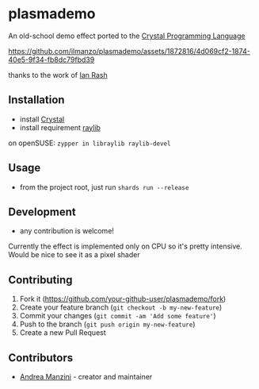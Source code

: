 # plasmademo

An old-school demo effect ported to the [Crystal Programming Language](https://crystal-lang.org/)

https://github.com/ilmanzo/plasmademo/assets/1872816/4d069cf2-1874-40e5-9f34-fb8dc79fbd39

thanks to the work of [Ian Rash](https://github.com/sol-vin/raylib-cr)


## Installation

- install [Crystal](https://crystal-lang.org/)
- install requirement [raylib](https://www.raylib.com/)

on openSUSE: `zypper in libraylib raylib-devel`

## Usage

- from the project root, just run `shards run --release`

## Development

- any contribution is welcome!

Currently the effect is implemented only on CPU so it's pretty intensive. Would be nice to see it as a pixel shader

## Contributing

1. Fork it (<https://github.com/your-github-user/plasmademo/fork>)
2. Create your feature branch (`git checkout -b my-new-feature`)
3. Commit your changes (`git commit -am 'Add some feature'`)
4. Push to the branch (`git push origin my-new-feature`)
5. Create a new Pull Request

## Contributors

- [Andrea Manzini](https://github.com/ilmanzo) - creator and maintainer

